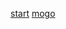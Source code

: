
[start](https://github.com/Drielka/my-works/tree/main/start/index.html)
[mogo](https://github.com/Drielka/my-works/tree/main/mogo/mogo.html)
